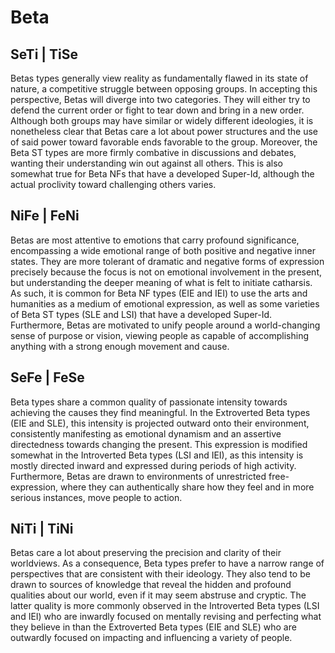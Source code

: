 # Beta

## SeTi \| TiSe

Betas types generally view reality as fundamentally flawed in its state of nature, a competitive struggle between opposing groups. In accepting this perspective, Betas will diverge into two categories. They will either try to defend the current order or fight to tear down and bring in a new order. Although both groups may have similar or widely different ideologies, it is nonetheless clear that Betas care a lot about power structures and the use of said power toward favorable ends favorable to the group. Moreover, the Beta ST types are more firmly combative in discussions and debates, wanting their understanding win out against all others. This is also somewhat true for Beta NFs that have a developed Super-Id, although the actual proclivity toward challenging others varies.

## NiFe \| FeNi

Betas are most attentive to emotions that carry profound significance, encompassing a wide emotional range of both positive and negative inner states. They are more tolerant of dramatic and negative forms of expression precisely because the focus is not on emotional involvement in the present, but understanding the deeper meaning of what is felt to initiate catharsis. As such, it is common for Beta NF types \(EIE and IEI\) to use the arts and humanities as a medium of emotional expression, as well as some varieties of Beta ST types \(SLE and LSI\) that have a developed Super-Id. Furthermore, Betas are motivated to unify people around a world-changing sense of purpose or vision, viewing people as capable of accomplishing anything with a strong enough movement and cause.

## SeFe \| FeSe

Beta types share a common quality of passionate intensity towards achieving the causes they find meaningful. In the Extroverted Beta types \(EIE and SLE\), this intensity is projected outward onto their environment, consistently manifesting as emotional dynamism and an assertive directedness towards changing the present. This expression is modified somewhat in the Introverted Beta types \(LSI and IEI\), as this intensity is mostly directed inward and expressed during periods of high activity. Furthermore, Betas are drawn to environments of unrestricted free-expression, where they can authentically share how they feel and in more serious instances, move people to action.

## NiTi \| TiNi

Betas care a lot about preserving the precision and clarity of their worldviews. As a consequence, Beta types prefer to have a narrow range of perspectives that are consistent with their ideology. They also tend to be drawn to sources of knowledge that reveal the hidden and profound qualities about our world, even if it may seem abstruse and cryptic. The latter quality is more commonly observed in the Introverted Beta types \(LSI and IEI\) who are inwardly focused on mentally revising and perfecting what they believe in than the Extroverted Beta types \(EIE and SLE\) who are outwardly focused on impacting and influencing a variety of people. 



